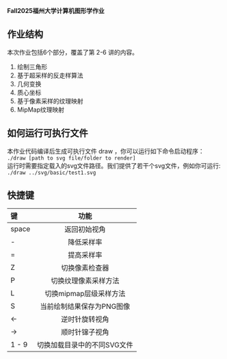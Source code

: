 **Fall2025福州大学计算机图形学作业**


## 作业结构
本次作业包括6个部分，覆盖了第 2-6 讲的内容。
 1. 绘制三⻆形
 2. 基于超采样的反⾛样算法
 3. ⼏何变换
 4. 质⼼坐标
 5. 基于像素采样的纹理映射
 6. MipMap纹理映射

## 如何运⾏可执⾏⽂件
本作业代码编译后⽣成可执⾏⽂件 draw ，你可以运⾏如下命令启动程序：  
`./draw [path to svg file/folder to render]`  
运⾏时需要指定载⼊的svg⽂件路径。我们提供了若⼲个svg⽂件，例如你可运⾏:  
`./draw ../svg/basic/test1.svg`

## 快捷键
| 键 | 功能 |
| :--- | :---: |
| space | 返回初始视角 |
| - | 降低采样率 |
| = | 提高采样率 |
| Z | 切换像素检查器 |
| P | 切换纹理像素采样⽅法 |
| L | 切换mipmap层级采样⽅法 |
| S | 当前绘制结果保存为PNG图像 |
| <- | 逆时针旋转视角 |
| -> | 顺时针镩子视角 |
| 1 - 9 | 切换加载⽬录中的不同SVG⽂件 |
